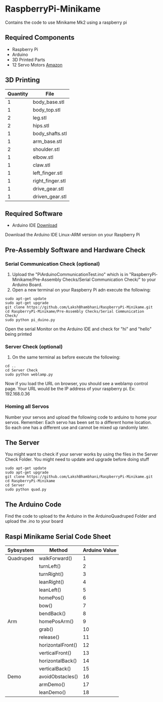 # RaspberryPi-Minikame
Contains the code to use Minikame Mk2 using a raspberry pi

## Required Components

* Raspberry Pi
* Arduino
* 3D Printed Parts
* 12 Servo Motors [Amazon](https://www.amazon.com/Micro-Helicopter-Airplane-Remote-Control/dp/B072V529YD/ref=sr_1_1?keywords=servo+mototrs&qid=1551854557&s=gateway&sr=8-1-spell)

## 3D Printing

| Quantity      | File           
| ------------- | ----------------- 
| 1             | body_base.stl    
| 1             | body_top.stl        
| 2             | leg.stl      
| 2             | hips.stl      
| 1             | body_shafts.stl     
| 1             | arm_base.stl         
| 2             | shoulder.stl             
| 1             | elbow.stl        
| 1             | claw.stl      
| 1             | left_finger.stl         
| 1             | right_finger.stl        
| 1             | drive_gear.stl
| 1             | driven_gear.stl 

## Required Software

* Arduino IDE [Download](https://www.arduino.cc/en/Main/Software) 

Download the Arduino IDE Linux-ARM version on your Raspberry Pi

## Pre-Assembly Software and Hardware Check

### Serial Communication Check (optional)
1) Upload the "PiArduinoCommunicationTest.ino" which is in "RaspberryPi-Minikame/Pre-Assembly Checks/Serial Communication Check/" to your Arduino Board.
2) Open a new terminal on your Raspberry Pi adn execute the following:

```
sudo apt-get update 
sudo apt-get upgrade
git clone https://github.com/LakshBhambhani/RaspberryPi-Minikame.git
cd RaspberryPi-Minikame/Pre-Assembly Checks/Serial Communication Check/
sudo python pi_duino.py
```
Open the serial Monitor on the Arduino IDE and check for "hi" and "hello" being printed

### Server Check (optional)

1) On the same terminal as before execute the following:

```
cd ..
cd Server Check
sudo python weblamp.py
```

Now if you load the URL on browser, you should see a weblamp control page. Your URL would be the IP address of your raspberry pi. Ex: 192.168.0.36

### Homing all Servos

Number your servos and upload the following code to arduino to home your servos. Remember: Each servo has been set to a different home location. So each one has a different use and cannot be mixed up randomly later.



## The Server

You might want to check if your server works by using the files in the Server Check Folder. You might need to update and upgrade before 
doing stuff

```
sudo apt-get update
sudo apt-get upgrade
git clone https://github.com/LakshBhambhani/RaspberryPi-Minikame.git
cd RaspberryPi-Minikame
cd Server
sudo python quad.py
```

## The Arduino Code

Find the code to upload to the Arduino in the ArduinoQuadruped Folder and upload the .ino to your board
## Raspi Minikame Serial Code Sheet

| Sybsystem     | Method            | Arduino Value
| ------------- | ----------------- | ------------- 
| Quadruped     | walkForward()     | 1
|               | turnLeft()        | 2
|               | turnRight()       | 3
|               | leanRight()       | 4
|               | leanLeft()        | 5
|               | homePos()         | 6
|               | bow()             | 7
|               | bendBack()        | 8
| Arm           | homePosArm()      | 9
|               | grab()            | 10
|               | release()         | 11
|               | horizontalFront() | 12
|               | verticalFront()   | 13
|               | horizontalBack()  | 14
|               | verticalBack()    | 15
| Demo          | avoidObstacles()  | 16
|               | armDemo()         | 17
|               | leanDemo()        | 18

